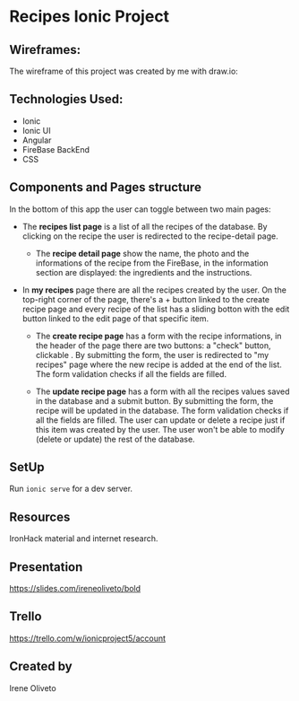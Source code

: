 # Recipes Ionic Project

## Wireframes:
The wireframe of this project was created by me with draw.io:

## Technologies Used:
* Ionic
* Ionic UI
* Angular
* FireBase BackEnd
* CSS

## Components and Pages structure
In the bottom of this app the user can toggle between two main pages:

* The **recipes list page** is a list of all the recipes of the database. By clicking on the recipe the user is redirected to the recipe-detail page.

  * The **recipe detail page** show the name, the photo and the informations of the recipe from the FireBase, in the information section are displayed: the ingredients and the instructions. 

* In **my recipes** page there are all the recipes created by the user. On the top-right corner of the page, there's a + button linked to the create recipe page and every recipe of the list has a sliding botton with the edit button linked to the edit page of that specific item.

  * The **create recipe page** has a form with the recipe informations, in the header of the page there are two buttons: a "check" button, clickable . By submitting the form, the user is redirected to "my recipes" page where the new recipe is added at the end of the list. The form validation checks if all the fields are filled.

  * The **update recipe page** has a form with all the recipes values saved in the database and a submit button. By submitting the form, the recipe will be updated in the database. The form validation checks if all the fields are filled. 
The user can update or delete a recipe just if this item was created by the user. The user won't be able to modify (delete or update) the rest of the database.

## SetUp
Run `ionic serve` for a dev server.

## Resources
IronHack material and internet research.

## Presentation
https://slides.com/ireneoliveto/bold

## Trello
https://trello.com/w/ionicproject5/account

## Created by
Irene Oliveto
